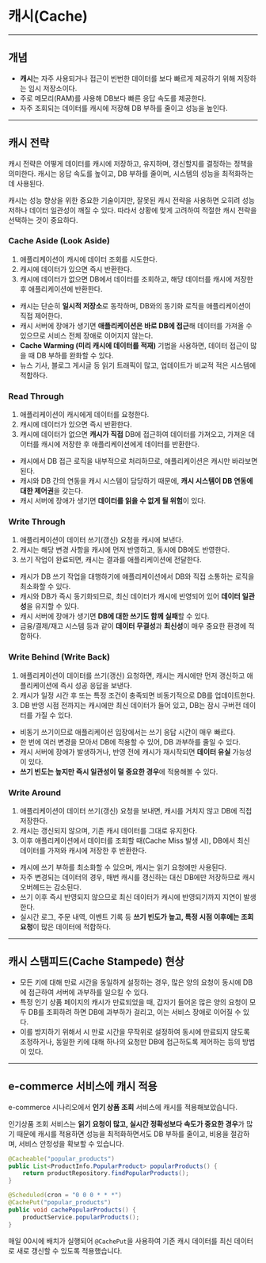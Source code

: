 # 캐시(Cache)

---
## 개념
- **캐시**는 자주 사용되거나 접근이 빈번한 데이터를 보다 빠르게 제공하기 위해 저장하는 임시 저장소이다.
- 주로 메모리(RAM)를 사용해 DB보다 빠른 응답 속도를 제공한다.
- 자주 조회되는 데이터를 캐시에 저장해 DB 부하를 줄이고 성능을 높인다.

---
## 캐시 전략
캐시 전략은 어떻게 데이터를 캐시에 저장하고, 유지하며, 갱신할지를 결정하는 정책을 의미한다.
캐시는 응답 속도를 높이고, DB 부하를 줄이며, 시스템의 성능을 최적화하는 데 사용된다.

캐시는 성능 향상을 위한 중요한 기술이지만, 잘못된 캐시 전략을 사용하면 오히려 성능 저하나 데이터 일관성이 깨질 수 있다.
따라서 상황에 맞게 고려하여 적절한 캐시 전략을 선택하는 것이 중요하다.


### Cache Aside (Look Aside)
1. 애플리케이션이 캐시에 데이터 조회를 시도한다.
2. 캐시에 데이터가 있으면 즉시 반환한다.
3. 캐시에 데이터가 없으면 DB에서 데이터를 조회하고, 해당 데이터를 캐시에 저장한 후 애플리케이션에 반환한다.

- 캐시는 단순히 **일시적 저장소**로 동작하며, DB와의 동기화 로직을 애플리케이션이 직접 제어한다.
- 캐시 서버에 장애가 생기면 **애플리케이션은 바로 DB에 접근**해 데이터를 가져올 수 있으므로 서비스 전체 장애로 이어지지 않는다.
- **Cache Warming (미리 캐시에 데이터를 적재)** 기법을 사용하면, 데이터 접근이 많을 때 DB 부하를 완화할 수 있다.
- 뉴스 기사, 블로그 게시글 등 읽기 트래픽이 많고, 업데이트가 비교적 적은 시스템에 적합하다.


### Read Through
1. 애플리케이션이 캐시에게 데이터를 요청한다.
2. 캐시에 데이터가 있으면 즉시 반환한다.
3. 캐시에 데이터가 없으면 **캐시가 직접** DB에 접근하여 데이터를 가져오고, 가져온 데이터를 캐시에 저장한 후 애플리케이션에게 데이터를 반환한다.

- 캐시에서 DB 접근 로직을 내부적으로 처리하므로, 애플리케이션은 캐시만 바라보면 된다.
- 캐시와 DB 간의 연동을 캐시 시스템이 담당하기 때문에, **캐시 시스템이 DB 연동에 대한 제어권**을 갖는다.
- 캐시 서버에 장애가 생기면 **데이터를 읽을 수 없게 될 위험**이 있다.


### Write Through
1. 애플리케이션이 데이터 쓰기(갱신) 요청을 캐시에 보낸다.
2. 캐시는 해당 변경 사항을 캐시에 먼저 반영하고, 동시에 DB에도 반영한다.
3. 쓰기 작업이 완료되면, 캐시는 결과를 애플리케이션에 전달한다.

- 캐시가 DB 쓰기 작업을 대행하기에 애플리케이션에서 DB와 직접 소통하는 로직을 최소화할 수 있다.
- 캐시와 DB가 즉시 동기화되므로, 최신 데이터가 캐시에 반영되어 있어 **데이터 일관성**을 유지할 수 있다.
- 캐시 서버에 장애가 생기면 **DB에 대한 쓰기도 함께 실패**할 수 있다.
- 금융/결제/재고 시스템 등과 같이 **데이터 무결성**과 **최신성**이 매우 중요한 환경에 적합하다.


### Write Behind (Write Back)
1. 애플리케이션이 데이터를 쓰기(갱신) 요청하면, 캐시는 캐시에만 먼저 갱신하고 애플리케이션에 즉시 성공 응답을 보낸다.
2. 캐시가 일정 시간 후 또는 특정 조건이 충족되면 비동기적으로 DB를 업데이트한다.
3. DB 반영 시점 전까지는 캐시에만 최신 데이터가 들어 있고, DB는 잠시 구버전 데이터를 가질 수 있다.

- 비동기 쓰기이므로 애플리케이션 입장에서는 쓰기 응답 시간이 매우 빠르다.
- 한 번에 여러 변경을 모아서 DB에 적용할 수 있어, DB 과부하를 줄일 수 있다.
- 캐시 서버에 장애가 발생하거나, 반영 전에 캐시가 재시작되면 **데이터 유실** 가능성이 있다.
- **쓰기 빈도는 높지만 즉시 일관성이 덜 중요한 경우**에 적용해볼 수 있다.


### Write Around
1. 애플리케이션이 데이터 쓰기(갱신) 요청을 보내면, 캐시를 거치지 않고 DB에 직접 저장한다.
2. 캐시는 갱신되지 않으며, 기존 캐시 데이터를 그대로 유지한다.
3. 이후 애플리케이션에서 데이터를 조회할 때(Cache Miss 발생 시), DB에서 최신 데이터를 가져와 캐시에 저장한 후 반환한다.

- 캐시에 쓰기 부하를 최소화할 수 있으며, 캐시는 읽기 요청에만 사용된다.
- 자주 변경되는 데이터의 경우, 매번 캐시를 갱신하는 대신 DB에만 저장하므로 캐시 오버헤드는 감소된다.
- 쓰기 이후 즉시 반영되지 않으므로 최신 데이터가 캐시에 반영되기까지 지연이 발생한다.
- 실시간 로그, 주문 내역, 이벤트 기록 등 **쓰기 빈도가 높고, 특정 시점 이후에는 조회 요청**이 많은 데이터에 적합하다.

---
## 캐시 스탬피드(Cache Stampede) 현상
- 모든 키에 대해 만료 시간을 동일하게 설정하는 경우, 많은 양의 요청이 동시에 DB에 접근하여 서버에 과부하를 일으킬 수 있다.
- 특정 인기 상품 페이지의 캐시가 만료되었을 때, 갑자기 들어온 많은 양의 요청이 모두 DB를 조회하려 하면 DB에 과부하가 걸리고, 이는 서비스 장애로 이어질 수 있다.
- 이를 방지하기 위해서 시 만료 시간을 무작위로 설정하여 동시에 만료되지 않도록 조정하거나,  동일한 키에 대해 하나의 요청만 DB에 접근하도록 제어하는 등의 방법이 있다.


---
## e-commerce 서비스에 캐시 적용
e-commerce 시나리오에서 **인기 상품 조회** 서비스에 캐시를 적용해보았습니다.

인기상품 조회 서비스는 **읽기 요청이 많고, 실시간 정확성보다 속도가 중요한 경우**가 많기 때문에 캐시를 적용하면 성능을 최적화하면서도 DB 부하를 줄이고, 비용을 절감하며, 서비스 안정성을 확보할 수 있습니다.
```java
@Cacheable("popular_products")
public List<ProductInfo.PopularProduct> popularProducts() {
    return productRepository.findPopularProducts();
}
```

```java
@Scheduled(cron = "0 0 0 * * *")
@CachePut("popular_products")
public void cachePopularProducts() {
    productService.popularProducts();
}
```
매일 00시에 배치가 실행되어 ```@CachePut```을 사용하여 기존 캐시 데이터를 최신 데이터로 새로 갱신할 수 있도록 적용했습니다.